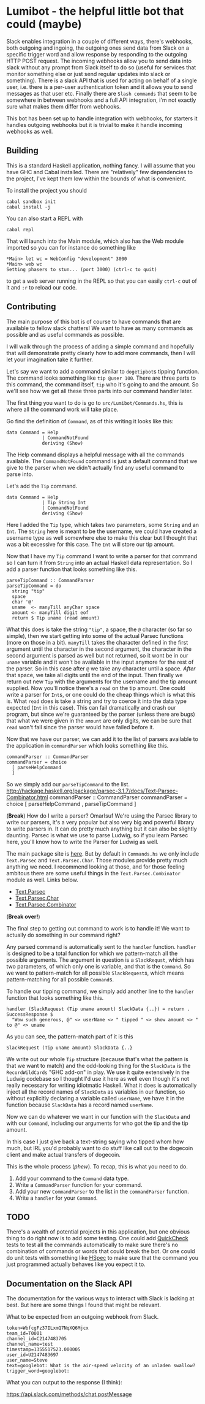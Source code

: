 Lumibot - the helpful little bot that could (maybe)
===

Slack enables integration in a couple of different ways, there's
webhooks, both outgoing and ingoing, the outgoing ones send data from
Slack on a specific trigger word and allow response by responding to the
outgoing HTTP POST request. The incoming webhooks allow you to send data
into slack without any prompt from Slack itself to do so (useful for
services that monitor something else or just send regular updates into
slack or something). There is a slack API that is used for acting on
behalf of a single user, i.e. there is a per-user authentication token
and it allows you to send messages as that user etc. Finally there are
`Slash commands` that seem to be somewhere in between webhooks and a full
API integration, i'm not exactly sure what makes them differ from
webhooks.

This bot has been set up to handle integration with webhooks, for
starters it handles outgoing webhooks but it is trivial to make it
handle incoming webhooks as well.


Building
---

This is a standard Haskell application, nothing fancy. I will assume
that you have GHC and Cabal installed. There are "relatively" few
dependencies to the project, I've kept them low within the bounds of
what is convenient.

To install the project you should

    cabal sandbox init
    cabal install -j

You can also start a REPL with

    cabal repl

That will launch into the Main module, which also has the Web module
imported so you can for instance do something like

    *Main> let wc = WebConfig "development" 3000
    *Main> web wc
    Setting phasers to stun... (port 3000) (ctrl-c to quit)

to get a web server running in the REPL so that you can easily `ctrl-c`
out of it and `:r` to reload our code.

Contributing
---

The main purpose of this bot is of course to have commands that are
available to fellow slack chatters! We want to have as many commands as
possible and as useful commands as possible.

I will walk through the process of adding a simple command and hopefully that
will demonstrate pretty clearly how to add more commands, then I will let your
imagination take it further.

Let's say we want to add a command similar to `dogetipbot`s tipping
function. The command looks something like `tip @user 100`. There are
three parts to this command, the command itself, `tip` who it's going to
and the amount. So we'll see how we get all these three parts into our
command handler later.

The first thing you want to do is go to `src/Lumibot/Commands.hs`, this
is where all the command work will take place.

Go find the definition of `Command`, as of this writing it looks like
this:

    data Command = Help
                 | CommandNotFound
                 deriving (Show)

The Help command displays a helpful message with all the commands
available. The `CommandNotFound` command is just a default command that we
give to the parser when we didn't actually find any useful command to
parse into.

Let's add the `Tip` command.

    data Command = Help
                 | Tip String Int
                 | CommandNotFound
                 deriving (Show)

Here I added the `Tip` type, which takes two parameters, some `String` and
an `Int`. The `String` here is meant to be the username, we could have
created a username type as well somewhere else to make this clear but I
thought that was a bit excessive for this case. The `Int` will store our
tip amount.

Now that I have my `Tip` command I want to write a parser for that command so
I can turn it from `String` into an actual Haskell data representation. So I add a
parser function that looks something like this.

    parseTipCommand :: CommandParser
    parseTipCommand = do
      string "tip"
      space
      char '@'
      uname  <- manyTill anyChar space
      amount <- manyTill digit eof
      return $ Tip uname (read amount)

What this does is take the string `"tip"`, a space, the `@` character (so far so
simple), then we start getting into some of the actual Parsec functions (more on
those in a bit). `manyTill` takes the character defined in the first argument
until the character in the second argument, the character in the second argument
is parsed as well but not returned, so it wont be in our `uname` variable and it
won't be available in the input anymore for the rest of the parser. So in this
case after `@` we take any character until a space. _After_ that space, we take
all digits until the end of the input. Then finally we return out new `Tip` with
the arguments for the username and the tip amount supplied. Now you'll notice
there's a `read` on the tip amount. One could write a parser for `Int`s, or one
could do the cheap things which is what this is. What `read` does is take a
string and try to coerce it into the data type expected (`Int` in this case).
This can fail dramatically and crash our program, but since we're guaranteed by
the parser (unless there are bugs) that what we were given in the `amount` are
only digits, we can be sure that `read` won't fail since the parser would have
failed before it.

Now that we have our parser, we can add it to the list of parsers
available to the application in `commandParser` which looks something
like this.

    commandParser :: CommandParser
    commandParser = choice
      [ parseHelpCommand
      ]

So we simply add our `parseTipCommand` to the list.
http://hackage.haskell.org/package/parsec-3.1.7/docs/Text-Parsec-Combinator.html
    commandParser :: CommandParser
    commandParser = choice
      [ parseHelpCommand
      , parseTipCommand
      ]

(**Break**) How do I write a parser?
OmarIsuf
We're using the Parsec library to write our parsers, it's a very popular
but also very big and powerful library to write parsers in. It can do
pretty much anything but it can also be slightly daunting. Parsec is
what we use to parse Ludwig, so if you learn Parsec here, you'll know
how to write the Parser for Ludwig as well.

The main package site is [here](http://hackage.haskell.org/package/parsec). But
by default in `Commands.hs` we only include `Text.Parsec` and
`Text.Parsec.Char`. Those modules provide pretty much anything we need. I
recommend looking at those, and for those feeling ambitous there are some useful
things in the `Text.Parsec.Combinator` module as well. Links below.

* [Text.Parsec](http://hackage.haskell.org/package/parsec-3.1.7/docs/Text-Parsec.html)
* [Text.Parsec.Char](http://hackage.haskell.org/package/parsec-3.1.7/docs/Text-Parsec-Char.html)
* [Text.Parsec.Combinator](http://hackage.haskell.org/package/parsec-3.1.7/docs/Text-Parsec-Combinator.html)


(**Break over!**)

The final step to getting out command to work is to handle it! We want to actually
do something in our command right?

Any parsed command is automatically sent to the `handler` function.
`handler` is designed to be a total function for which we pattern-match
all the possible arguments. The argument in question is a `SlackRequst`,
which has two parameters, of which only one is variable, and that is the
`Command`. So we want to pattern-match for all possible `SlackRequest`s,
which means pattern-matching for all possible `Command`s.

To handle our tipping command, we simply add another line to the
`handler` function that looks something like this.

    handler (SlackRequest (Tip uname amount) SlackData {..}) = return . SuccessResponse $
      "Wow such generous, @" <> userName <> " tipped " <> show amount <> " to @" <> uname

As you can see, the pattern-match part of it is this

    SlackRequest (Tip uname amount) SlackData {..}

We write out our whole `Tip` structure (because that's what the
pattern is that we want to match) and the odd-looking thing for the
`SlackData` is the `RecordWildCards` "GHC add-on" in play. We use it
quite extensively in the Ludwig codebase so I thought I'd use it here as
well even though it's not really necessary for writing idiotmatic
Haskell. What it does is automatically inject all the record names of
`SlackData` as variables in our function, so without explicitly
declaring a variable called `userName`, we have it in the function
because `SlackData` has a record named `userName`.

Now we can do whatever we want in our function with the `SlackData` and
with our `Command`, including our arguments for who got the tip and the
tip amount.

In this case I just give back a text-string saying who tipped whom how
much, but IRL you'd probably want to do stuff like call out to the
dogecoin client and make actual transfers of dogecoin.

This is the whole process (_phew_). To recap, this is what you need to
do.

1. Add your command to the `Command` data type.
1. Write a `CommandParser` function for your command.
1. Add your new `CommandParser` to the list in the `commandParser` function.
1. Write a `handler` for your `Command`.


TODO
---

There's a wealth of potential projects in this application, but one
obvious thing to do right now is to add some testing. One could add
[QuickCheck](http://hackage.haskell.org/package/QuickCheck) tests to
test all the commands automatically to make sure there's no combination
of commands or words that could break the bot. Or one could do unit
tests with something like [HSpec](http://hackage.haskell.org/package/hspec)
to make sure that the command you just programmed actually behaves like
you expect it to.

Documentation on the Slack API
---

The documentation for the various ways to interact with Slack is lacking
at best. But here are some things I found that might be relevant.

What to be expected from an outgoing webhook from Slack.

    token=WbfcgFz37ILxmQ7NqXQ6Mjcx
    team_id=T0001
    channel_id=C2147483705
    channel_name=test
    timestamp=1355517523.000005
    user_id=U2147483697
    user_name=Steve
    text=googlebot: What is the air-speed velocity of an unladen swallow?
    trigger_word=googlebot:

What you can output to the response (I think):

https://api.slack.com/methods/chat.postMessage
